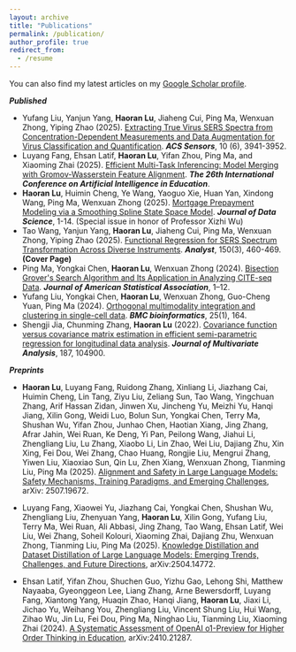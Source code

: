 ```yaml
---
layout: archive
title: "Publications"
permalink: /publication/
author_profile: true
redirect_from:
  - /resume
---
```


You can also find my latest articles on my [Google Scholar profile](https://scholar.google.com/citations?hl=en&user=CvNah7sAAAAJ).


***Published***
- Yufang Liu, Yanjun Yang, **Haoran Lu**, Jiaheng Cui, Ping Ma, Wenxuan Zhong, Yiping Zhao (2025). [Extracting True Virus SERS Spectra from Concentration-Dependent Measurements and Data Augmentation for Virus Classification and Quantification](https://pmc.ncbi.nlm.nih.gov/articles/PMC12210261/). ***ACS Sensors***, 10 (6), 3941-3952.
- Luyang Fang, Ehsan Latif, **Haoran Lu**, Yifan Zhou, Ping Ma, and Xiaoming Zhai (2025). [Efficient Multi-Task Inferencing: Model Merging with Gromov-Wasserstein Feature Alignment](https://arxiv.org/pdf/2503.09774). ***The 26th International Conference on Artificial Intelligence in Education***.
- **Haoran Lu**, Huimin Cheng, Ye Wang, Yaoguo Xie, Huan Yan, Xindong Wang, Ping Ma, Wenxuan Zhong (2025). [Mortgage Prepayment Modeling via a Smoothing Spline State Space Model](https://jds-online.org/journal/JDS/article/1406/info). ***Journal of Data Science***, 1-14. (Special issue in honor of Professor Xizhi Wu)
- Tao Wang, Yanjun Yang, **Haoran Lu**, Jiaheng Cui, Ping Ma, Wenxuan Zhong, Yiping Zhao (2025). [Functional Regression for SERS Spectrum Transformation Across Diverse Instruments](https://pubs.rsc.org/en/content/articlepdf/2025/an/d4an01177e). ***Analyst***, 150(3), 460-469. **(Cover Page)**
- Ping Ma, Yongkai Chen, **Haoran Lu**, Wenxuan Zhong (2024). [Bisection Grover's Search Algorithm and Its Application in Analyzing CITE-seq Data](https://app.box.com/s/ok6j8dh33wwa5xo7kthkkultd08jlqln). ***Journal of American Statistical Association***, 1–12.
- Yufang Liu, Yongkai Chen, **Haoran Lu**, Wenxuan Zhong, Guo-Cheng Yuan,  Ping Ma (2024). [Orthogonal multimodality integration and clustering in single-cell data](https://bmcbioinformatics.biomedcentral.com/articles/10.1186/s12859-024-05773-y). ***BMC bioinformatics***, 25(1), 164.
- Shengji Jia, Chunming Zhang, **Haoran Lu** (2022). [Covariance function versus covariance matrix estimation in efficient semi-parametric regression for longitudinal data analysis](https://www.sciencedirect.com/science/article/abs/pii/S0047259X21001767). ***Journal of Multivariate Analysis***, 187, 104900.

***Preprints***

- **Haoran Lu**, Luyang Fang, Ruidong Zhang, Xinliang Li, Jiazhang Cai, Huimin Cheng, Lin Tang, Ziyu Liu, Zeliang Sun, Tao Wang, Yingchuan Zhang, Arif Hassan Zidan, Jinwen Xu, Jincheng Yu, Meizhi Yu, Hanqi Jiang, Xilin Gong, Weidi Luo, Bolun Sun, Yongkai Chen, Terry Ma, Shushan Wu, Yifan Zhou, Junhao Chen, Haotian Xiang, Jing Zhang, Afrar Jahin, Wei Ruan, Ke Deng, Yi Pan, Peilong Wang, Jiahui Li, Zhengliang Liu, Lu Zhang, Xiaobo Li, Lin Zhao, Wei Liu, Dajiang Zhu, Xin Xing, Fei Dou, Wei Zhang, Chao Huang, Rongjie Liu, Mengrui Zhang, Yiwen Liu, Xiaoxiao Sun, Qin Lu, Zhen Xiang, Wenxuan Zhong, Tianming Liu, Ping Ma (2025). [Alignment and Safety in Large Language Models: Safety Mechanisms, Training Paradigms, and Emerging Challenges](https://arxiv.org/abs/2507.19672), arXiv: 2507.19672.

- Luyang Fang, Xiaowei Yu, Jiazhang Cai, Yongkai Chen, Shushan Wu, Zhengliang Liu, Zhenyuan Yang, **Haoran Lu**, Xilin Gong, Yufang Liu, Terry Ma, Wei Ruan, Ali Abbasi, Jing Zhang, Tao Wang, Ehsan Latif, Wei Liu, Wei Zhang, Soheil Kolouri, Xiaoming Zhai, Dajiang Zhu, Wenxuan Zhong, Tianming Liu, Ping Ma (2025). [Knowledge Distillation and Dataset Distillation of Large Language Models: Emerging Trends, Challenges, and Future Directions](https://arxiv.org/pdf/2504.14772), arXiv:2504.14772.

- Ehsan Latif, Yifan Zhou, Shuchen Guo, Yizhu Gao, Lehong Shi, Matthew Nayaaba, Gyeonggeon Lee, Liang Zhang, Arne Bewersdorff, Luyang Fang, Xiantong Yang, Huaqin Zhao, Hanqi Jiang, **Haoran Lu**, Jiaxi Li, Jichao Yu, Weihang You, Zhengliang Liu, Vincent Shung Liu, Hui Wang, Zihao Wu, Jin Lu, Fei Dou, Ping Ma, Ninghao Liu, Tianming Liu, Xiaoming Zhai (2024). [A Systematic Assessment of OpenAI o1-Preview for Higher Order Thinking in Education](https://arxiv.org/abs/2410.21287), arXiv:2410.21287.

